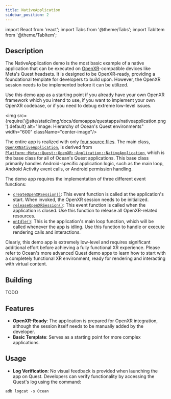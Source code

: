 ```yaml
---
title: NativeApplication
sidebar_position: 2
---
```


import React from 'react';
import Tabs from '@theme/Tabs';
import TabItem from '@theme/TabItem';

## Description

The NativeApplication demo is the most basic example of a native application that can be executed on [OpenXR](https://www.khronos.org/openxr/)-compatible devices like Meta's Quest headsets. It is designed to be OpenXR-ready, providing a foundational template for developers to build upon. However, the OpenXR session needs to be implemented before it can be utilized.

Use this demo app as a starting point if you already have your own OpenXR framework which you intend to use, if you want to implement your own OpenXR codebase, or if you need to debug extreme low-level issues.

<img src={require('@site/static/img/docs/demoapps/questapps/nativeapplication.png').default} alt="Image: Hierarchy of Ocean's Quest environments" width="600" className="center-image"/>

The entire app is realized with only [four source files](https://github.com/facebookresearch/ocean/tree/c6994ae2add1b2fb295ffe7bffa5abdb7bd5e486/impl/application/ocean/demo/platform/meta/quest/openxr/nativeapplication/quest). The main class, [`OpenXRNativeApplication`](https://github.com/facebookresearch/ocean/blob/c6994ae2add1b2fb295ffe7bffa5abdb7bd5e486/impl/application/ocean/demo/platform/meta/quest/openxr/nativeapplication/quest/OpenXRNativeApplication.h#L24), is derived from [`Platform::Meta::Quest::OpenXR::Application::NativeApplication`](https://github.com/facebookresearch/ocean/blob/c6994ae2add1b2fb295ffe7bffa5abdb7bd5e486/impl/ocean/platform/meta/quest/openxr/application/NativeApplication.h#L49), which is the base class for all of Ocean's Quest applications. This base class primarily handles Android-specific application logic, such as the main loop, Android Activity event calls, or Android permission handling.

The demo app requires the implementation of three different event functions:
- [`createOpenXRSession()`](https://github.com/facebookresearch/ocean/blob/c6994ae2add1b2fb295ffe7bffa5abdb7bd5e486/impl/application/ocean/demo/platform/meta/quest/openxr/nativeapplication/quest/OpenXRNativeApplication.cpp#L16): This event function is called at the application's start. When invoked, the OpenXR session needs to be initialized.
- [`releaseOpenXRSession()`](https://github.com/facebookresearch/ocean/blob/c6994ae2add1b2fb295ffe7bffa5abdb7bd5e486/impl/application/ocean/demo/platform/meta/quest/openxr/nativeapplication/quest/OpenXRNativeApplication.cpp#L23): This event function is called when the application is closed. Use this function to release all OpenXR-related resources.
- [`onIdle()`](https://github.com/facebookresearch/ocean/blob/c6994ae2add1b2fb295ffe7bffa5abdb7bd5e486/impl/application/ocean/demo/platform/meta/quest/openxr/nativeapplication/quest/OpenXRNativeApplication.cpp#L28): This is the application's main loop function, which will be called whenever the app is idling. Use this function to handle or execute rendering calls and interactions.

Clearly, this demo app is extremely low-level and requires significant additional effort before achieving a fully functional XR experience. Please refer to Ocean's more advanced Quest demo apps to learn how to start with a completely functional XR environment, ready for rendering and interacting with virtual content.

## Building

<Tabs groupId="target-os" queryString>

  <TabItem value="quest" label="Quest">
    TODO
  </TabItem>

</Tabs>

## Features
- **OpenXR-Ready**: The application is prepared for OpenXR integration, although the session itself needs to be manually added by the developer.
- **Basic Template**: Serves as a starting point for more complex applications.

## Usage
- **Log Verification**: No visual feedback is provided when launching the app on Quest. Developers can verify functionality by accessing the Quest's log using the command:
```
adb logcat -s Ocean
```

